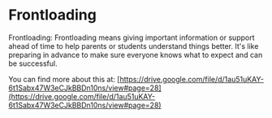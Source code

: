 # Frontloading
Frontloading: Frontloading means giving important information or support ahead of time to help parents or students understand things better. It's like preparing in advance to make sure everyone knows what to expect and can be successful.

You can find more about this at: [https://drive.google.com/file/d/1au51uKAY-6t1Sabx47W3eCJkBBDn10ns/view#page=28](https://drive.google.com/file/d/1au51uKAY-6t1Sabx47W3eCJkBBDn10ns/view#page=28)
